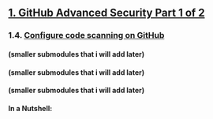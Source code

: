 ## [1. GitHub Advanced Security Part 1 of 2](https://learn.microsoft.com/en-us/training/paths/github-advanced-security/)

### 1.4. [Configure code scanning on GitHub](https://learn.microsoft.com/en-us/training/modules/configure-code-scanning/)

#### (smaller submodules that i will add later)
#### (smaller submodules that i will add later)
#### (smaller submodules that i will add later)

#### In a Nutshell:


